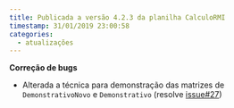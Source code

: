 ```yaml
---
title: Publicada a versão 4.2.3 da planilha CalculoRMI
timestamp: 31/01/2019 23:00:58
categories:
  - atualizações
---
```


**Correção de bugs**
+ Alterada a técnica para demonstração das matrizes de `DemonstrativoNovo` e `Demonstrativo` (resolve [issue#27](https://github.com/Contadoria/CalculoAtrasados/issues/27))